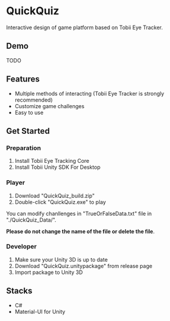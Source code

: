 # QuickQuiz

Interactive design of game platform based on Tobii Eye Tracker.

## Demo

TODO

## Features

- Multiple methods of interacting (Tobii Eye Tracker is strongly recommended)
- Customize game challenges
- Easy to use

## Get Started

### Preparation

1. Install Tobii Eye Tracking Core
2. Install Tobii Unity SDK For Desktop

### Player 

1. Download "QuickQuiz_build.zip"
2. Double-click "QuickQuiz.exe" to play

You can modify chanllenges in "TrueOrFalseData.txt" file in "./QuickQuiz_Data/". 

**Please do not change the name of the file or delete the file**.

### Developer

1. Make sure your Unity 3D is up to date
2. Download "QuickQuiz.unitypackage" from release page
3. Import package to Unity 3D

## Stacks

- C#
- Material-UI for Unity

